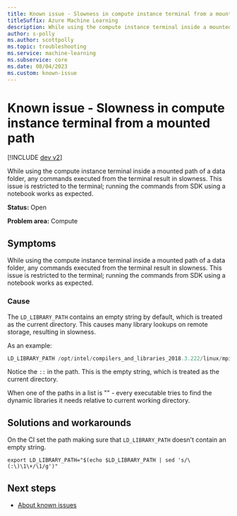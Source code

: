 ```yaml
---
title: Known issue - Slowness in compute instance terminal from a mounted path
titleSuffix: Azure Machine Learning
description: While using the compute instance terminal inside a mounted path of data folder, any commands executed from the terminal result in slowness.
author: s-polly
ms.author: scottpolly
ms.topic: troubleshooting  
ms.service: machine-learning
ms.subservice: core
ms.date: 08/04/2023
ms.custom: known-issue
---
```


# Known issue  - Slowness in compute instance terminal from a mounted path

[!INCLUDE [dev v2](../includes/machine-learning-dev-v2.md)]

While using the compute instance terminal inside a mounted path of a data folder, any commands executed from the terminal result in slowness. This issue is restricted to the terminal; running the commands from SDK using a notebook works as expected.

**Status:** Open

**Problem area:** Compute

## Symptoms

While using the compute instance terminal inside a mounted path of a data folder, any commands executed from the terminal result in slowness. This issue is restricted to the terminal; running the commands from SDK using a notebook works as expected.

### Cause

The `LD_LIBRARY_PATH` contains an empty string by default, which is treated as the current directory. This causes many library lookups on remote storage, resulting in slowness.

As an example: 

```python
LD_LIBRARY_PATH /opt/intel/compilers_and_libraries_2018.3.222/linux/mpi/intel64/lib:/opt/intel/compilers_and_libraries_2018.3.222/linux/mpi/mic/lib::/anaconda/envs/azureml_py38/lib/:/usr/local/cuda/lib64:/usr/local/cuda/extras/CUPTI/lib64/
```

Notice the `::` in the path. This is the empty string, which is treated as the current directory.

When one of the paths in a list is "" - every executable tries to find the dynamic libraries it needs relative to current working directory.

## Solutions and workarounds

On the CI set the path making sure that `LD_LIBRARY_PATH` doesn't contain an empty string.

```export LD_LIBRARY_PATH="$(echo $LD_LIBRARY_PATH | sed 's/\(:\)\1\+/\1/g')"```

## Next steps

- [About known issues](azure-machine-learning-known-issues.md)
